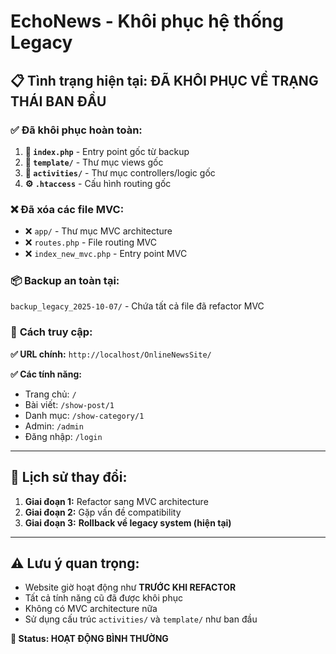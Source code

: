 # EchoNews - Khôi phục hệ thống Legacy

## 📋 **Tình trạng hiện tại: ĐÃ KHÔI PHỤC VỀ TRẠNG THÁI BAN ĐẦU**

### ✅ **Đã khôi phục hoàn toàn:**

1. **📄 `index.php`** - Entry point gốc từ backup
2. **📁 `template/`** - Thư mục views gốc  
3. **📁 `activities/`** - Thư mục controllers/logic gốc
4. **⚙️ `.htaccess`** - Cấu hình routing gốc

### ❌ **Đã xóa các file MVC:**

- ❌ `app/` - Thư mục MVC architecture  
- ❌ `routes.php` - File routing MVC
- ❌ `index_new_mvc.php` - Entry point MVC

### 📦 **Backup an toàn tại:**

`backup_legacy_2025-10-07/` - Chứa tất cả file đã refactor MVC

### 🚀 **Cách truy cập:**

**✅ URL chính:** `http://localhost/OnlineNewsSite/`

**✅ Các tính năng:**
- Trang chủ: `/`
- Bài viết: `/show-post/1` 
- Danh mục: `/show-category/1`
- Admin: `/admin`
- Đăng nhập: `/login`

---

## 🔄 **Lịch sử thay đổi:**

1. **Giai đoạn 1:** Refactor sang MVC architecture
2. **Giai đoạn 2:** Gặp vấn đề compatibility  
3. **Giai đoạn 3:** **Rollback về legacy system (hiện tại)**

---

## ⚠️ **Lưu ý quan trọng:**

- Website giờ hoạt động như **TRƯỚC KHI REFACTOR**
- Tất cả tính năng cũ đã được khôi phục
- Không có MVC architecture nữa
- Sử dụng cấu trúc `activities/` và `template/` như ban đầu

**🎯 Status: HOẠT ĐỘNG BÌNH THƯỜNG**